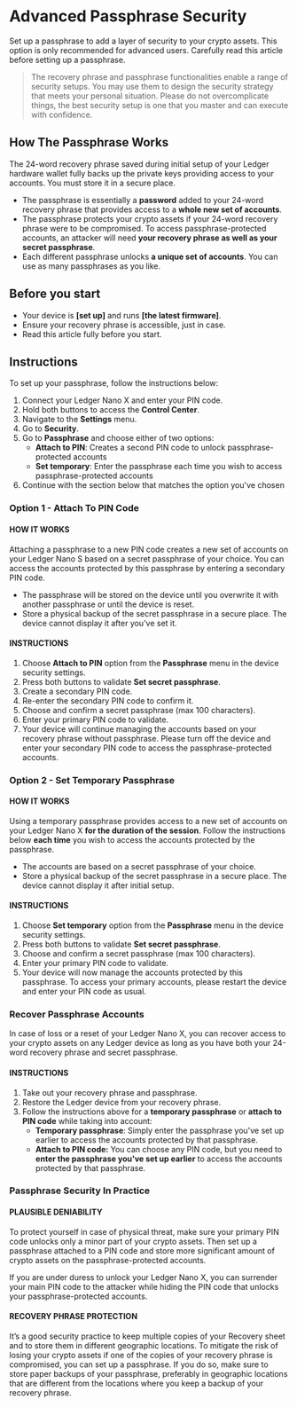 
<needs link>
    
# Advanced Passphrase Security

Set up a passphrase to add a layer of security to your crypto assets. This option is only recommended for advanced users. Carefully read this article before setting up a passphrase.

>The recovery phrase and passphrase functionalities enable a range of security setups. You may use them to design the security strategy that meets your personal situation. Please do not overcomplicate things, the best security setup is one that you master and can execute with confidence.

## How The Passphrase Works

The 24-word recovery phrase saved during initial setup of your Ledger hardware wallet fully backs up the private keys providing access to your accounts. You must store it in a secure place.

-   The passphrase is essentially a **password** added to your 24-word recovery phrase that provides access to a **whole new set of accounts**.
-   The passphrase protects your crypto assets if your 24-word recovery phrase were to be compromised. To access passphrase-protected accounts, an attacker will need **your recovery phrase as well as your secret passphrase**.
-   Each different passphrase unlocks **a unique set of accounts**. You can use as many passphrases as you like.

## Before you start

-   Your device is **[set up]** and runs **[the latest firmware]**.
-   Ensure your recovery phrase is accessible, just in case.
-   Read this article fully before you start.

## Instructions

To set up your passphrase, follow the instructions below:

1.  Connect your Ledger Nano X and enter your PIN code.
2.  Hold both buttons to access the **Control Center**.
3.  Navigate to the **Settings** menu.
4.  Go to **Security**.
5.  Go to **Passphrase** and choose either of two options:
    -   **Attach to PIN**: Creates a second PIN code to unlock passphrase-protected accounts
    -   **Set temporary**: Enter the passphrase each time you wish to access passphrase-protected accounts
6.  Continue with the section below that matches the option you've chosen

### Option 1 - Attach To PIN Code

#### HOW IT WORKS

Attaching a passphrase to a new PIN code creates a new set of accounts on your Ledger Nano S based on a secret passphrase of your choice. You can access the accounts protected by this passphrase by entering a secondary PIN code.

-   The passphrase will be stored on the device until you overwrite it with another passphrase or until the device is reset.
-   Store a physical backup of the secret passphrase in a secure place. The device cannot display it after you've set it.

#### INSTRUCTIONS

1.  Choose **Attach to PIN** option from the **Passphrase** menu in the device security settings.
2.  Press both buttons to validate **Set secret passphrase**.
3.  Create a secondary PIN code.
4.  Re-enter the secondary PIN code to confirm it.
5.  Choose and confirm a secret passphrase (max 100 characters).
6.  Enter your primary PIN code to validate.
7.  Your device will continue managing the accounts based on your recovery phrase without passphrase. Please turn off the device and enter your secondary PIN code to access the passphrase-protected accounts.

### Option 2 - Set Temporary Passphrase

#### HOW IT WORKS

Using a temporary passphrase provides access to a new set of accounts on your Ledger Nano X **for the duration of the session**. Follow the instructions below **each time** you wish to access the accounts protected by the passphrase.

-   The accounts are based on a secret passphrase of your choice.
-   Store a physical backup of the secret passphrase in a secure place. The device cannot display it after initial setup.

#### INSTRUCTIONS

1.  Choose **Set temporary** option from the **Passphrase** menu in the device security settings.
2.  Press both buttons to validate **Set secret passphrase**.
3.  Choose and confirm a secret passphrase (max 100 characters).
4.  Enter your primary PIN code to validate.
5.  Your device will now manage the accounts protected by this passphrase. To access your primary accounts, please restart the device and enter your PIN code as usual.

### Recover Passphrase Accounts

In case of loss or a reset of your Ledger Nano X, you can recover access to your crypto assets on any Ledger device as long as you have both your 24-word recovery phrase and secret passphrase.

#### INSTRUCTIONS

1.  Take out your recovery phrase and passphrase.
2.  Restore the Ledger device from your recovery phrase.
3.  Follow the instructions above for a **temporary passphrase** or **attach to PIN code** while taking into account:
    -   **Temporary passphrase**: Simply enter the passphrase you've set up earlier to access the accounts protected by that passphrase.
    -   **Attach to PIN code:** You can choose any PIN code, but you need to **enter the passphrase you've set up earlier** to access the accounts protected by that passphrase.

### Passphrase Security In Practice

#### PLAUSIBLE DENIABILITY

To protect yourself in case of physical threat, make sure your primary PIN code unlocks only a minor part of your crypto assets. Then set up a passphrase attached to a PIN code and store more significant amount of crypto assets on the passphrase-protected accounts.

If you are under duress to unlock your Ledger Nano X, you can surrender your main PIN code to the attacker while hiding the PIN code that unlocks your passphrase-protected accounts.

#### RECOVERY PHRASE PROTECTION

It’s a good security practice to keep multiple copies of your Recovery sheet and to store them in different geographic locations. To mitigate the risk of losing your crypto assets if one of the copies of your recovery phrase is compromised, you can set up a passphrase. If you do so, make sure to store paper backups of your passphrase, preferably in geographic locations that are different from the locations where you keep a backup of your recovery phrase.
